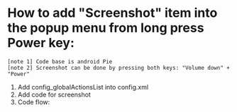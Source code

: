 # How to add "Screenshot" item into the popup menu from long press Power key:
    [note 1] Code base is android Pie
    [note 2] Screenshot can be done by pressing both keys: "Volume down" + "Power"

1.  Add config_globalActionsList into config.xml
2.  Add code for screenshot
3.  Code flow:
